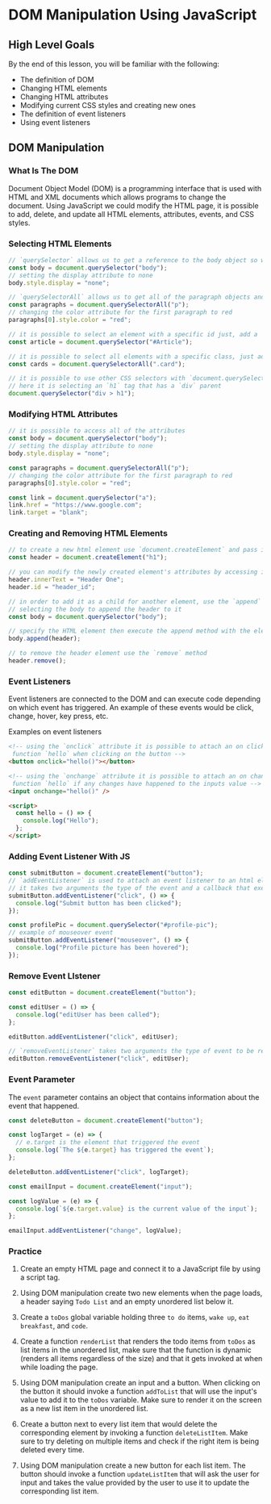 # DOM Manipulation Using JavaScript

## High Level Goals

By the end of this lesson, you will be familiar with the following:

- The definition of DOM
- Changing HTML elements
- Changing HTML attributes
- Modifying current CSS styles and creating new ones
- The definition of event listeners
- Using event listeners

## DOM Manipulation

### What Is The DOM

Document Object Model (DOM) is a programming interface that is used with HTML and XML documents which allows programs to change the document. Using JavaScript we could modify the HTML page, it is possible to add, delete, and update all HTML elements, attributes, events, and CSS styles.

### Selecting HTML Elements

```js
// `querySelector` allows us to get a reference to the body object so we can modify it
const body = document.querySelector("body");
// setting the display attribute to none
body.style.display = "none";

// `querySelectorAll` allows us to get all of the paragraph objects and returns an array containing a reference to them
const paragraphs = document.querySelectorAll("p");
// changing the color attribute for the first paragraph to red
paragraphs[0].style.color = "red";

// it is possible to select an element with a specific id just, add a `#` before the id name
const article = document.querySelector("#Article");

// it is possible to select all elements with a specific class, just add a `.` before the class name
const cards = document.querySelectorAll(".card");

// it is possible to use other CSS selectors with `document.querySelector` and `document.querySelectorAll`
// here it is selecting an `h1` tag that has a `div` parent
document.querySelector("div > h1");
```

### Modifying HTML Attributes

```js
// it is possible to access all of the attributes
const body = document.querySelector("body");
// setting the display attribute to none
body.style.display = "none";

const paragraphs = document.querySelectorAll("p");
// changing the color attribute for the first paragraph to red
paragraphs[0].style.color = "red";

const link = document.querySelector("a");
link.href = "https://www.google.com";
link.target = "blank";
```

### Creating and Removing HTML Elements

```js
// to create a new html element use `document.createElement` and pass in the name of the tag you want to create
const header = document.createElement("h1");

// you can modify the newly created element's attributes by accessing it and changing the attributes for the values
header.innerText = "Header One";
header.id = "header_id";

// in order to add it as a child for another element, use the `append` method
// selecting the body to append the header to it
const body = document.querySelector("body");

// specify the HTML element then execute the append method with the element you wish to add
body.append(header);

// to remove the header element use the `remove` method
header.remove();
```

### Event Listeners

Event listeners are connected to the DOM and can execute code depending on which event has triggered. An example of these events would be click, change, hover, key press, etc.

Examples on event listeners

```html
<!-- using the `onclick` attribute it is possible to attach an on click listener to the button that will execute the
 function `hello` when clicking on the button -->
<button onclick="hello()"></button>

<!-- using the `onchange` attribute it is possible to attach an on change listener to the input that will execute the
 function `hello` if any changes have happened to the inputs value -->
<input onchange="hello()" />

<script>
  const hello = () => {
    console.log("Hello");
  };
</script>
```

### Adding Event Listener With JS

```js
const submitButton = document.createElement("button");
// `addEventListener` is used to attach an event listener to an html element
// it takes two arguments the type of the event and a callback that execute when the event is triggered
submitButton.addEventListener("click", () => {
  console.log("Submit button has been clicked");
});

const profilePic = document.querySelector("#profile-pic");
// example of mouseover event
submitButton.addEventListener("mouseover", () => {
  console.log("Profile picture has been hovered");
});
```

### Remove Event LIstener

```js
const editButton = document.createElement("button");

const editUser = () => {
  console.log("editUser has been called");
};

editButton.addEventListener("click", editUser);

// `removeEventListener` takes two arguments the type of event to be removed and the reference to the function
editButton.removeEventListener("click", editUser);
```

### Event Parameter

The `event` parameter contains an object that contains information about the event that happened.

```js
const deleteButton = document.createElement("button");

const logTarget = (e) => {
  // e.target is the element that triggered the event
  console.log(`The ${e.target} has triggered the event`);
};

deleteButton.addEventListener("click", logTarget);

const emailInput = document.createElement("input");

const logValue = (e) => {
  console.log(`${e.target.value} is the current value of the input`);
};

emailInput.addEventListener("change", logValue);
```

### Practice

1. Create an empty HTML page and connect it to a JavaScript file by using a script tag.

2. Using DOM manipulation create two new elements when the page loads, a header saying `Todo List` and an empty unordered list below it.

3. Create a `toDos` global variable holding three `to do` items, `wake up`, `eat breakfast`, and `code`.

4. Create a function `renderList` that renders the todo items from `toDos` as list items in the unordered list, make sure that the function is dynamic (renders all items regardless of the size) and that it gets invoked at when while loading the page.

5. Using DOM manipulation create an input and a button. When clicking on the button it should invoke a function `addToList` that will use the input's value to add it to the `toDos` variable. Make sure to render it on the screen as a new list item in the unordered list.

6. Create a button next to every list item that would delete the corresponding element by invoking a function `deleteListItem`. Make sure to try deleting on multiple items and check if the right item is being deleted every time.

7. Using DOM manipulation create a new button for each list item. The button should invoke a function `updateListItem` that will ask the user for input and takes the value provided by the user to use it to update the corresponding list item.
